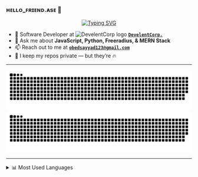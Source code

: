 ### ʜᴇʟʟᴏ_ꜰʀɪᴇɴᴅ.ᴀsᴇ 👋

<p align="center">
  <a href="https://git.io/typing-svg">
    <img src="https://readme-typing-svg.herokuapp.com?font=Fira+Code&duration=2500&pause=500&color=E8BD10&center=true&vCenter=true&random=false&width=435&lines=I'm+Obed+%F0%9F%91%8B;Full+Stack+Web+Developer+%F0%9F%A7%91%E2%80%8D%F0%9F%92%BB;UI%2FUX+Designer+%F0%9F%91%A8%E2%80%8D%F0%9F%8E%A8;" alt="Typing SVG" />
  </a>
</p>

- 🌱 Software Developer at <img height="20" width="20" src="https://avatars.githubusercontent.com/u/64545718?s=200&v=4" alt="DevelentCorp logo"> **[`DevelentCorp.`](https://www.develentcorp.com)**
- 💬 Ask me about **JavaScript, Python, Freeradius, & MERN Stack**
- 📫 Reach out to me at **[`obedsayyad123@gmail.com`](mailto:obedsayyad123@gmail.com)**
- 🔐 I keep my repos private — but they’re 🔥

---

![GitHub contribution grid snake (dark)](https://raw.githubusercontent.com/platane/platane/output/github-contribution-grid-snake-dark.svg#gh-dark-mode-only)
![GitHub contribution grid snake (light)](https://raw.githubusercontent.com/platane/platane/output/github-contribution-grid-snake.svg#gh-light-mode-only)

---

<details>
<summary>📊 Most Used Languages</summary>
<p>
  <img align="center" src="https://github-readme-stats.vercel.app/api/top-langs?username=obedsayyad&show_icons=true&theme=tokyonight&locale=en&layout=compact" alt="Top languages" />
</p>
</details>
